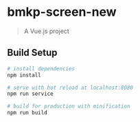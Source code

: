 # bmkp-screen-new

> A Vue.js project

## Build Setup

``` bash
# install dependencies
npm install

# serve with hot reload at localhost:8080
npm run service

# build for production with minification
npm run build

